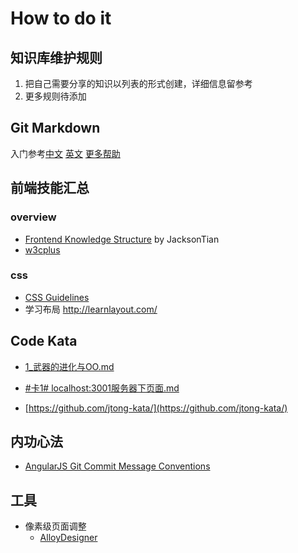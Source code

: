 # How to do it

## 知识库维护规则

1. 把自己需要分享的知识以列表的形式创建，详细信息留参考  
2. 更多规则待添加


## Git Markdown

入门参考[中文](http://equation85.github.io/blog/markdown-examples/)
[英文](https://help.github.com/articles/markdown-basics)
[更多帮助](https://help.github.com/articles/github-flavored-markdown)


## 前端技能汇总

### overview
*	[Frontend Knowledge Structure](https://github.com/JacksonTian/fks) by JacksonTian
*	[w3cplus](http://www.w3cplus.com/)

### css
*	[CSS Guidelines](https://github.com/csswizardry/CSS-Guidelines)
*	学习布局 <http://learnlayout.com/>



## Code Kata

*	[1_武器的进化与OO.md](https://gist.github.com/jtong/deaf54d5f7d3a44825b1)

*	[#卡1# localhost:3001服务器下页面.md](https://gist.github.com/jtong/6697173)

*	[https://github.com/jtong-kata/](https://github.com/jtong-kata/)

## 内功心法

*	[AngularJS Git Commit Message Conventions](https://docs.google.com/document/d/1QrDFcIiPjSLDn3EL15IJygNPiHORgU1_OOAqWjiDU5Y/edit)

## 工具
* 像素级页面调整
	* [AlloyDesigner](http://alloyteam.github.io/AlloyDesigner/worddoc.html)

